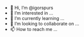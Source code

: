 - 👋 Hi, I’m @igorspurs
- 👀 I’m interested in ...
- 🌱 I’m currently learning ...
- 💞️ I’m looking to collaborate on ...
- 📫 How to reach me ...

<!---
igorspurs/igorspurs is a ✨ special ✨ repository because its `README.md` (this file) appears on your GitHub profile.
You can click the Preview link to take a look at your changes.
--->
